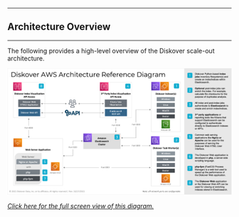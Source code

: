 ___
## <a id="architecture_diagram"></a>Architecture Overview
___
The following provides a high-level overview of the Diskover scale-out architecture.

![Image: Diskover Reference Diagram Architecture](images/diagram_diskover_architecture_reference_aws_with_border.png)

_[Click here for the full screen view of this diagram.](images/diagram_diskover_architecture_reference_aws_with_border.png)_

